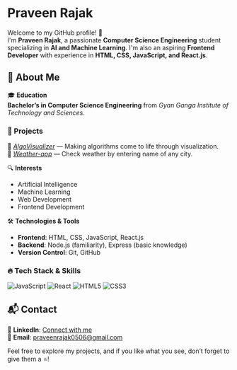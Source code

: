 # Praveen Rajak  

Welcome to my GitHub profile! 👋  
I'm **Praveen Rajak**, a passionate **Computer Science Engineering** student specializing in **AI and Machine Learning**. I'm also an aspiring **Frontend Developer** with experience in **HTML, CSS, JavaScript, and React.js**.  

## 🚀 About Me  
🎓 **Education**  
**Bachelor’s in Computer Science Engineering** from *Gyan Ganga Institute of Technology and Sciences*.  

### 🚀 Projects
 
🔹 *[AlgoVisualizer](https://github.com/Team-Vasiliades/ALGOVisualizer)* — Making algorithms come to life through visualization.  
🔹 *[Weather-app](https://github.com/praveenraj027/Weather-App)* — Check weather by entering name of any city.  

🔍 **Interests**  
- Artificial Intelligence  
- Machine Learning  
- Web Development  
- Frontend Development  

🛠 **Technologies & Tools**  
- **Frontend**: HTML, CSS, JavaScript, React.js  
- **Backend**: Node.js (familiarity), Express (basic knowledge)  
- **Version Control**: Git, GitHub  

### 🔥 Tech Stack & Skills

![JavaScript](https://img.shields.io/badge/-JavaScript-F7DF1E?style=flat&logo=javascript&logoColor=black) 
![React](https://img.shields.io/badge/-React-61DAFB?style=flat&logo=react&logoColor=black) 
![HTML5](https://img.shields.io/badge/-HTML5-E34F26?style=flat&logo=html5&logoColor=white) 
![CSS3](https://img.shields.io/badge/-CSS3-1572B)  

## 📬 Contact  
📌 **LinkedIn**: [Connect with me](https://www.linkedin.com/in/praveen-rajak)  
📧 **Email**: [praveenrajak0506@gmail.com](mailto:praveenrajak0506@gmail.com)  

Feel free to explore my projects, and if you like what you see, don’t forget to give them a ⭐!  
